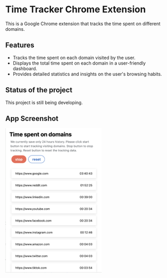 # Time Tracker Chrome Extension

This is a Google Chrome extension that tracks the time spent on different domains.

## Features

- Tracks the time spent on each domain visited by the user.
- Displays the total time spent on each domain in a user-friendly dashboard.
- Provides detailed statistics and insights on the user's browsing habits.

## Status of the project

This project is still being developing.

## App Screenshot
<img src="./screenshots/main-screen.png" width="300" >

